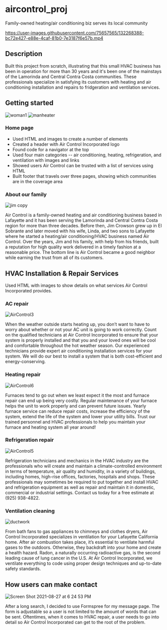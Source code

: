 # aircontrol_proj
Family-owned heating/air conditioning biz serves its local community

https://user-images.githubusercontent.com/75657565/132268388-bc72e427-e88e-4caf-81b0-7e3187f6e57b.mp4

## Description
Built this project from scratch, illustrating that this small HVAC business has been in operation for more than 30 years and it's been one of the mainstays of the Lamorinda and Central Contra Costa communities. These professionals specialize in satisfying its customers with heating and air conditioning installation and repairs to fridgeration and ventilation services.


## Getting started
![woman1](https://user-images.githubusercontent.com/75657565/131199051-6c7a0189-b270-4ef7-adbf-7e07034bbb7f.png) ![manheater](https://user-images.githubusercontent.com/75657565/131199181-84f12ce6-6639-46f9-aca8-b11d6a2900ae.png)

### Home page
* Used HTML and images to create a number of elements
* Created a header with Air Control Incorporated logo
* Found code for a navigator at the top
* Used four main categories -- air conditioning, heating, refrigeration, and ventilation with images and links
* Showed users Air Control can be trusted with a list of services using HTML
* Built footer that travels over three pages, showing which communities are in the coverage area

### About our family
![jim copy](https://user-images.githubusercontent.com/75657565/131200873-db1f9327-e4b9-45cf-83d0-b4b80d2cf430.jpeg)

Air Control is a family-owned heating and air conditioning business based in Lafayette and it has been serving the Lamorinda and Central Contra Costa region for more than three decades. Before then, Jim Crowson grew up in El Sobrante and later moved with his wife, Linda, and two sons to Lafayette where he started a heating/air conditioning/HVAC business named Air Control. Over the years, Jim and his family, with help from his friends, built a reputation for high quality work delivered in a timely fashion at a reasonable price. The bottom line is Air Control became a good neighbor while earning the trust from all of its customers.

## HVAC Installation & Repair Services
Used HTML with images to show details on what services Air Control Incorporated provides.

### AC repair
![AirControl3](https://user-images.githubusercontent.com/75657565/131201335-d009ad06-71b8-41f0-a5bf-6e7b4c779666.jpeg)

When the weather outside starts heating up, you don’t want to have to worry about whether or not your AC unit is going to work correctly. Count on the qualified technicians at Air Control Incorporated to ensure that your system is properly installed and that you and your loved ones will be cool and comfortable throughout the hot weather season. Our experienced technicians provide expert air conditioning installation services for your system. We will do our best to install a system that is both cost-efficient and energy-conserving.

### Heating repair
![AirControl6](https://user-images.githubusercontent.com/75657565/131201478-1bb9a8c9-9f66-41b4-8c54-2745e1484a57.jpeg)

Furnaces tend to go out when we least expect it the most and furnace repair can end up being very costly. Regular maintenance of your furnace helps the unit to work properly and can prevent future issues. Yearly furnace service can reduce repair costs, increase the efficiency of the system, extend the life of the system and lower your utility bills. Trust our trained personnel and HVAC professionals to help you maintain your furnace and heating system all year around!

### Refrigeration repair
![AirControl5](https://user-images.githubusercontent.com/75657565/131201609-f6729990-83be-49dd-b6a6-5ea8d8589dab.jpeg)

Refrigeration technicians and mechanics in the HVAC industry are the professionals who will create and maintain a climate-controlled environment in terms of temperature, air quality and humidity, in a variety of buildings, including homes, high-rise offices, factories, hospitals and shops. These professionals may sometimes be required to put together and install HVAC and refrigeration equipment as well as repair and maintain it in domestic, commercial or industrial settings. Contact us today for a free estimate at (925) 938-4822.

### Ventilation cleaning
![ductwork](https://user-images.githubusercontent.com/75657565/131201690-1f60c8da-93a5-4338-9399-8820f636acb8.jpg)

From bath fans to gas appliances to chimneys and clothes dryers, Air Control Incorporated specializes in ventilation for your Lafayette California home. After air combustion takes place, it’s essential to ventilate harmful gases to the outdoors. Otherwise, they backdraft into your home and create a health hazard. Radon, a naturally occurring radioactive gas, is the second leading cause of lung cancer in the U.S. At Air Control Incorporated, we ventilate everything to code using proper design techniques and up-to-date safety standards.

## How users can make contact
![Screen Shot 2021-08-27 at 6 24 53 PM](https://user-images.githubusercontent.com/75657565/131201964-ed1f3cfa-7cf0-474a-bc69-b7e43a211660.png)

After a long search, I decided to use Formspree for my message page. The form is adjustable so a user is not limited to the amount of words that can be sent. Oftentimes, when it comes to HVAC repair, a user needs to go into detail so Air Control Incorporated can get to the root of the problem. 
